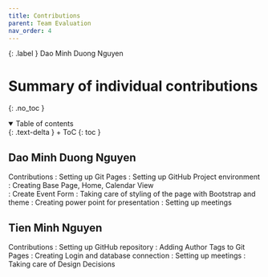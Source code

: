```yaml
---
title: Contributions
parent: Team Evaluation
nav_order: 4
---
```


{: .label }
Dao Minh Duong Nguyen 

# Summary of individual contributions
{: .no_toc }

<details open markdown="block">
{: .text-delta }
<summary>Table of contents</summary>
+ ToC
{: toc }
</details>

## Dao Minh Duong Nguyen

Contributions
: Setting up Git Pages
: Setting up GitHub Project environment
: Creating Base Page, Home, Calendar View  
: Create Event Form
: Taking care of styling of the page with Bootstrap and theme
: Creating power point for presentation
: Setting up meetings

## Tien Minh Nguyen

Contributions
: Setting up GitHub repository
: Adding Author Tags to Git Pages 
: Creating Login and database connection 
: Setting up meetings
: Taking care of Design Decisions
